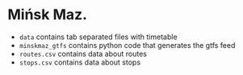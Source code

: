 # Mińsk Maz.

- `data` contains tab separated files with timetable
- `minskmaz_gtfs` contains python code that generates the gtfs feed
- `routes.csv` contains data about routes
- `stops.csv` contains data about stops